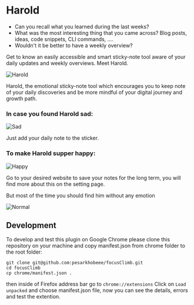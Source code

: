 # Harold

* Can you recall what you learned during the last weeks?
* What was the most interesting thing that you came across? Blog posts, ideas, code snippets, CLI commands, ....
* Wouldn't it be better to have a weekly overview?

Get to know an easily accessible and smart sticky-note tool aware of your daily updates and weekly overviews. Meet Harold.

![Harold](harold.jpg)

Harold, the emotional sticky-note tool which encourages you to keep note of your daily discoveries and be more mindful of your digital journey and growth path.

### In case you found Harold sad:

![Sad](sad_harold.png)

Just add your daily note to the sticker.

### To make Harold supper happy:

![Happy](happy_harold.png)

Go to your desired website to save your notes for the long term, you will find more about this on the setting page.


But most of the time you should find him without any emotion

![Normal](normal_harold.png)

## Development

To develop and test this plugin on Google Chrome please clone this repository on your machine and copy manifest.json from chrome folder to the root folder:
```
git clone git@github.com:pesarkhobeee/focusClimb.git
cd focusClimb
cp chrome/manifest.json .
```
then inside of Firefox address bar go to
```chrome://extensions```
Click on `Load unpacked` and choose manifest.json file, now you can see the details, errors and test the extention.
